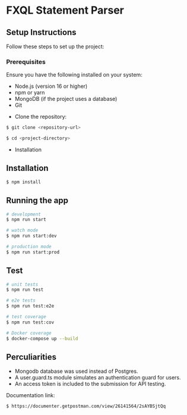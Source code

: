 # FXQL Statement Parser

## Setup Instructions
Follow these steps to set up the project:

### Prerequisites
Ensure you have the following installed on your system:

- Node.js (version 16 or higher)
- npm or yarn
- MongoDB (if the project uses a database)
- Git

* Clone the repository:

```bash
$ git clone <repository-url>
```

```bash
$ cd <project-directory>
```

* Installation

## Installation

```bash
$ npm install
```

## Running the app

```bash
# development
$ npm run start

# watch mode
$ npm run start:dev

# production mode
$ npm run start:prod
```

## Test

```bash
# unit tests
$ npm run test

# e2e tests
$ npm run test:e2e

# test coverage
$ npm run test:cov

# Docker coverage
$ docker-compose up --build
```

## Perculiarities
- Mongodb database was used instead of Postgres. 
- A user.guard.ts module simulates an authentication guard for users.
- An access token is included to the submission for API testing.


Documentation link: 

```bash
$ https://documenter.getpostman.com/view/26141564/2sAYBSjtQq
```
